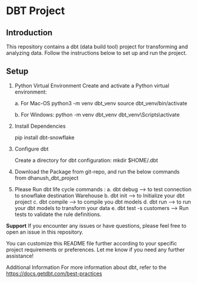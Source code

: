 # DBT Project

## Introduction
This repository contains a dbt (data build tool) project for transforming and analyzing data. Follow the instructions below to set up and run the project.

## Setup

1. Python Virtual Environment
   Create and activate a Python virtual environment:

    a. For Mac-OS
   python3 -m venv dbt_venv
   source dbt_venv/bin/activate

    b. For Windows:
   python -m venv dbt_venv
   dbt_venv\Scripts\activate


2. Install Dependencies 
    
    pip install dbt-snowflake

4. Configure dbt
   
    Create a directory for dbt configuration:
    mkdir $HOME/.dbt

5. Download the Package from git-repo, and run the below commands from dhanush_dbt_project   

6. Please Run dbt life cycle commands :
      a. dbt debug  --> to test connection to snowflake destination Warehouse
      b. dbt init   --> to Initialize your dbt project
      c. dbt compile --> to compile you dbt models
      d. dbt run     --> to run your dbt models to transform your data
      e. dbt test -s customers   --> Run tests to validate the rule definitions.

**Support**
  If you encounter any issues or have questions, please feel free to open an issue in this repository.
  
You can customize this README file further according to your specific project requirements or preferences. Let me know if you need any further assistance!

Additional Information
For more information about dbt, refer to the  https://docs.getdbt.com/best-practices
   
      

   
      
    



